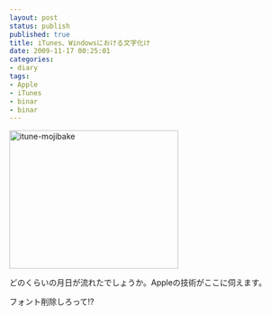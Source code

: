 ```yaml
---
layout: post
status: publish
published: true
title: iTunes、Windowsにおける文字化け
date: 2009-11-17 00:25:01
categories:
- diary
tags:
- Apple
- iTunes
- binar
- binar
---
```

<a href="http://www.junkai.org/blog/wp-content/uploads/2009/11/itune-mojibake1.jpg"><img class="aligncenter size-medium wp-image-345" title="itune-mojibake" src="http://www.junkai.org/blog/wp-content/uploads/2009/11/itune-mojibake1-300x246.jpg" alt="itune-mojibake" width="300" height="246" /></a>

どのくらいの月日が流れたでしょうか。Appleの技術がここに伺えます。

フォント削除しろって!?
